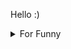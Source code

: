 

Hello :)  <details>

<summary>For Funny</summary>




<!--START_SECTION:waka-->
![Code Time](http://img.shields.io/badge/Code%20Time-93%20hrs%2018%20mins-blue)

![Profile Views](http://img.shields.io/badge/Profile%20Views-1-blue)

**🐱 My GitHub Data** 

> 🏆 419 Contributions in the Year 2022
 > 
> 📦 72.4 kB Used in GitHub's Storage 
 > 
> 💼 Opted to Hire
 > 
> 📜 44 Public Repositories 
 > 
> 🔑 0 Private Repositories  
 > 
**I'm a Night 🦉** 

```text
🌞 Morning    59 commits     ███░░░░░░░░░░░░░░░░░░░░░░   15.05% 
🌆 Daytime    129 commits    ████████░░░░░░░░░░░░░░░░░   32.91% 
🌃 Evening    101 commits    ██████░░░░░░░░░░░░░░░░░░░   25.77% 
🌙 Night      103 commits    ██████░░░░░░░░░░░░░░░░░░░   26.28%

```
📅 **I'm Most Productive on Friday** 

```text
Monday       71 commits     ████░░░░░░░░░░░░░░░░░░░░░   18.11% 
Tuesday      39 commits     ██░░░░░░░░░░░░░░░░░░░░░░░   9.95% 
Wednesday    59 commits     ███░░░░░░░░░░░░░░░░░░░░░░   15.05% 
Thursday     58 commits     ███░░░░░░░░░░░░░░░░░░░░░░   14.8% 
Friday       80 commits     █████░░░░░░░░░░░░░░░░░░░░   20.41% 
Saturday     37 commits     ██░░░░░░░░░░░░░░░░░░░░░░░   9.44% 
Sunday       48 commits     ███░░░░░░░░░░░░░░░░░░░░░░   12.24%

```


📊 **This Week I Spent My Time On** 

```text
⌚︎ Time Zone: Europe/Istanbul

💬 Programming Languages: 
JavaScript               15 hrs 31 mins      █████████████████████░░░░   86.4% 
CSS                      1 hr 28 mins        ██░░░░░░░░░░░░░░░░░░░░░░░   8.22% 
MDX                      29 mins             ░░░░░░░░░░░░░░░░░░░░░░░░░   2.71% 
JSON                     19 mins             ░░░░░░░░░░░░░░░░░░░░░░░░░   1.85% 
Other                    3 mins              ░░░░░░░░░░░░░░░░░░░░░░░░░   0.35%

🐱‍💻 Projects: 
halid.dev                17 hrs 22 mins      ████████████████████████░   96.73% 
todo-app                 35 mins             ░░░░░░░░░░░░░░░░░░░░░░░░░   3.27%

```

**I Mostly Code in JavaScript** 

```text
JavaScript               16 repos            ███████████░░░░░░░░░░░░░░   44.44% 
HTML                     7 repos             ████░░░░░░░░░░░░░░░░░░░░░   19.44% 
CSS                      6 repos             ████░░░░░░░░░░░░░░░░░░░░░   16.67% 
Swift                    5 repos             ███░░░░░░░░░░░░░░░░░░░░░░   13.89% 
SCSS                     1 repo              ░░░░░░░░░░░░░░░░░░░░░░░░░   2.78%

```



 Last Updated on 23/07/2022 18:48:47 UTC
<!--END_SECTION:waka-->

</details>
